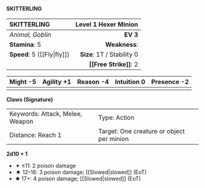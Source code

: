 #### SKITTERLING

| SKITTERLING                 |   **Level 1 Hexer Minion** |
| :-------------------------- | -------------------------: |
| *Animal, Goblin*            |                   **EV 3** |
| **Stamina**: 5              |              **Weakness**: |
| **Speed**: 5 ([[Fly\|fly]]) | **Size**: 1T / Stability 0 |
|                             |     **[[Free Strike]]**: 2 |

| **Might** -5 | **Agility** +1 | **Reason** -4 | **Intuition** 0 | **Presence** -2 |
| ------------ | -------------- | ------------- | --------------- | --------------- |
|              |                |               |                 |                 |

**Claws (Signature)**

|                                 |                                           |
| :------------------------------ | :---------------------------------------- |
| Keywords: Attack, Melee, Weapon | Type: Action                              |
| Distance: Reach 1               | Target: One creature or object per minion |

**2d10 + 1**

- ✦ ≤11: 2 poison damage
- ★ 12–16: 3 poison damage; [[Slowed|slowed]] (EoT)
- ✸ 17+: 4 poison damage; [[Slowed|slowed]] (EoT)
